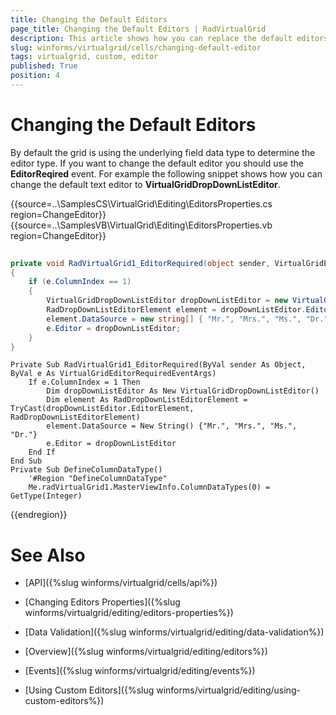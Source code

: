 ```yaml
---
title: Changing the Default Editors
page_title: Changing the Default Editors | RadVirtualGrid
description: This article shows how you can replace the default editors used in RadVirtualGrid with custom ones.
slug: winforms/virtualgrid/cells/changing-default-editor
tags: virtualgrid, custom, editor
published: True
position: 4
---
```


# Changing the Default Editors

By default the grid is using the underlying field data type to determine the editor type. If you want to change the default editor you should use the __EditorReqired__ event. For example the following snippet shows how you can change the default text editor to __VirtualGridDropDownListEditor__.

{{source=..\SamplesCS\VirtualGrid\Editing\EditorsProperties.cs region=ChangeEditor}} 
{{source=..\SamplesVB\VirtualGrid\Editing\EditorsProperties.vb region=ChangeEditor}}
````C#
        
private void RadVirtualGrid1_EditorRequired(object sender, VirtualGridEditorRequiredEventArgs e)
{
    if (e.ColumnIndex == 1)
    {
        VirtualGridDropDownListEditor dropDownListEditor = new VirtualGridDropDownListEditor();
        RadDropDownListEditorElement element = dropDownListEditor.EditorElement as RadDropDownListEditorElement;
        element.DataSource = new string[] { "Mr.", "Mrs.", "Ms.", "Dr." };
        e.Editor = dropDownListEditor;
    }
}

````
````VB.NET
Private Sub RadVirtualGrid1_EditorRequired(ByVal sender As Object, ByVal e As VirtualGridEditorRequiredEventArgs)
    If e.ColumnIndex = 1 Then
        Dim dropDownListEditor As New VirtualGridDropDownListEditor()
        Dim element As RadDropDownListEditorElement = TryCast(dropDownListEditor.EditorElement, RadDropDownListEditorElement)
        element.DataSource = New String() {"Mr.", "Mrs.", "Ms.", "Dr."}
        e.Editor = dropDownListEditor
    End If
End Sub
Private Sub DefineColumnDataType()
    '#Region "DefineColumnDataType"
    Me.radVirtualGrid1.MasterViewInfo.ColumnDataTypes(0) = GetType(Integer)

````

{{endregion}}



# See Also
* [API]({%slug winforms/virtualgrid/cells/api%})

* [Changing Editors Properties]({%slug winforms/virtualgrid/editing/editors-properties%})

* [Data Validation]({%slug winforms/virtualgrid/editing/data-validation%})

* [Overview]({%slug winforms/virtualgrid/editing/editors%})

* [Events]({%slug winforms/virtualgrid/editing/events%})

* [Using Custom Editors]({%slug winforms/virtualgrid/editing/using-custom-editors%})

